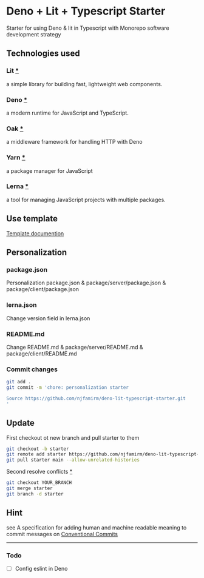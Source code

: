 # Deno + Lit + Typescript Starter

Starter for using Deno & lit in Typescript with Monorepo software development strategy

## Technologies used

### Lit [\*](https://github.com/lit/lit)

a simple library for building fast, lightweight web components.

### Deno [\*](https://github.com/denoland/deno)

a modern runtime for JavaScript and TypeScript.

### Oak [\*](https://github.com/oakserver/oak)

a middleware framework for handling HTTP with Deno

### Yarn [\*](https://github.com/yarnpkg/yarn)

a package manager for JavaScript

### Lerna [\*](https://github.com/lerna/lerna)

a tool for managing JavaScript projects with multiple packages.

## Use template 

[Template documention](https://docs.github.com/en/repositories/creating-and-managing-repositories/creating-a-repository-from-a-template)

## Personalization

### package.json

Personalization package.json & package/server/package.json & package/client/package.json<br />

### lerna.json

Change version field in lerna.json<br />

### README.md

Change README.md & package/server/README.md & package/client/README.md<br />

### Commit changes

```bash
git add .
git commit -m 'chore: personalization starter

Source https://github.com/njfamirm/deno-lit-typescript-starter.git
'
```

## Update

First checkout ot new branch and pull starter to them

```bash
git checkout -b starter
git remote add starter https://github.com/njfamirm/deno-lit-typescript-starter.git
git pull starter main --allow-unrelated-histories
```

Second resolve conflicts [\*](https://docs.github.com/en/pull-requests/collaborating-with-pull-requests/addressing-merge-conflicts/resolving-a-merge-conflict-using-the-command-line)

```bash
git checkout YOUR_BRANCH
git merge starter
git branch -d starter
```

## Hint

see A specification for adding human and machine readable meaning to commit messages on [Conventional Commits](https://www.conventionalcommits.org/en/about/)

---

### Todo

- [ ] Config eslint in Deno
